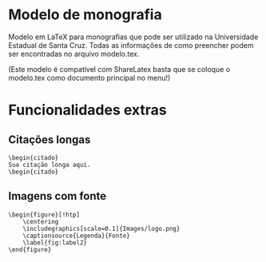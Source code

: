 # Modelo de monografia
Modelo em LaTeX para monografias que pode ser utilizado na Universidade Estadual de Santa Cruz. Todas as informações de como preencher podem ser encontradas no arquivo modelo.tex.

(Este modelo é compatível com ShareLatex basta que se coloque o modelo.tex como documento principal no menu!)

# Funcionalidades extras
## Citações longas
```
\begin{citado}
Sua citação longa aqui.
\begin{citado}
```

## Imagens com fonte
```
\begin{figure}[!htp]
    \centering
    \includegraphics[scale=0.1]{Images/logo.png}
    \captionsource{Legenda}{Fonte}
    \label{fig:label2}
\end{figure}
```
